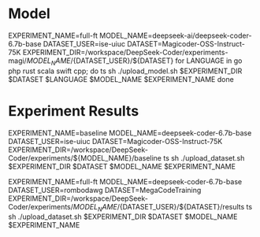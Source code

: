 

# Model

[//]: # (cpp)
EXPERIMENT_NAME=full-ft
MODEL_NAME=deepseek-ai/deepseek-coder-6.7b-base
DATASET_USER=ise-uiuc
DATASET=Magicoder-OSS-Instruct-75K
EXPERIMENT_DIR=/workspace/DeepSeek-Coder/experiments-magi/${MODEL_NAME}/${DATASET_USER}/${DATASET}
for LANGUAGE in go php rust scala swift cpp; do
    ts sh ./upload_model.sh $EXPERIMENT_DIR $DATASET $LANGUAGE $MODEL_NAME $EXPERIMENT_NAME
done

# Experiment Results
EXPERIMENT_NAME=baseline
MODEL_NAME=deepseek-coder-6.7b-base
DATASET_USER=ise-uiuc
DATASET=Magicoder-OSS-Instruct-75K
EXPERIMENT_DIR=/workspace/DeepSeek-Coder/experiments/${MODEL_NAME}/baseline
ts sh ./upload_dataset.sh $EXPERIMENT_DIR $DATASET $MODEL_NAME $EXPERIMENT_NAME


EXPERIMENT_NAME=full-ft
MODEL_NAME=deepseek-coder-6.7b-base
DATASET_USER=rombodawg
DATASET=MegaCodeTraining
EXPERIMENT_DIR=/workspace/DeepSeek-Coder/experiments/${MODEL_NAME}/${DATASET_USER}/${DATASET}/results
ts sh ./upload_dataset.sh $EXPERIMENT_DIR $DATASET $MODEL_NAME $EXPERIMENT_NAME